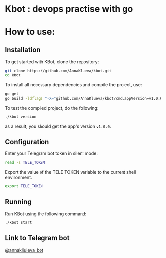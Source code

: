 # Kbot : devops practise with go

# How to use:

## Installation

To get started with KBot, clone the repository:

```bash
git clone https://github.com/AnnaKlueva/kbot.git
cd kbot
```

To install all necessary dependencies and compile the project, use:

```bash
go get
go build -ldflags "-X="github.com/AnnaKlueva/kbot/cmd.appVersion=v1.0.0
```

To test the compiled project, do the following:

```bash
./kbot version
```

as a result, you should get the app's version `v1.0.0`.

## Configuration

Enter your Telegram bot token in silent mode:

```bash
read -s TELE_TOKEN
```

Export the value of the TELE TOKEN variable to the current shell environment.

```bash
export TELE_TOKEN
```

## Running

Run KBot using the following command:

```bash
./kbot start
```

## Link to Telegram bot

[@annakliuieva_bot](https://t.me/annakliuieva_bot)


